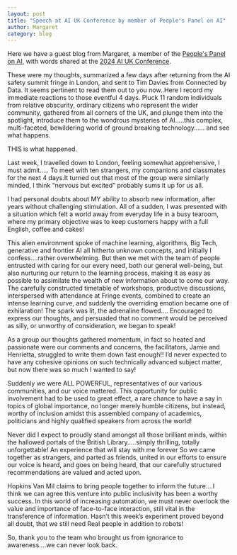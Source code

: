 ```yaml
---
layout: post
title: "Speech at AI UK Conference by member of People's Panel on AI"
author: Margaret 
category: blog
---
```

Here we have a guest blog from Margaret, a member of the [People's Panel on AI](https://connectedbydata.org/projects/2023-peoples-panel-on-ai), with words shared at the [2024 AI UK Conference](https://connectedbydata.org/events/2024-03-19-ai-uk-conference).

<!--more-->

These were my thoughts, summarized a few days after returning from the AI safety summit fringe in London, and sent to Tim Davies from Connected by Data. It seems pertinent to read them out to you now..Here I record my immediate reactions to those eventful 4 days. Pluck 11 random individuals from relative obscurity, ordinary citizens who represent the wider community, gathered from all corners of the UK, and plunge them into the spotlight, introduce them to the wondrous mysteries of AI…..this complex, multi-faceted, bewildering world of ground breaking technology…… and see what happens. 

THIS is what happened. 

Last week, I travelled down to London, feeling somewhat apprehensive, I must admit….. To meet with ten strangers, my companions and classmates for the next 4 days.It turned out that most of the group were similarly minded, I think “nervous but excited” probably sums it up for us all. 

I had personal doubts about MY ability to absorb new information, after years without challenging stimulation. All of a sudden, I was presented with a situation which felt a world away from everyday life in a busy tearoom, where my primary objective was to keep customers happy with a full English, coffee and cakes! 

This alien environment spoke of machine learning, algorithms, Big Tech, generative and frontier AI all hitherto unknown concepts, and initially I confess….rather overwhelming. But then we met with the team of people entrusted with caring for our every need, both our general well-being, but also nurturing our return to the learning process, making it as easy as possible to assimilate the wealth of new information about to come our way. The carefully constructed timetable of workshops, productive discussions, interspersed with attendance at Fringe events, combined to create an intense learning curve, and suddenly the overriding emotion became one of exhilaration! The spark was lit, the adrenaline flowed…. Encouraged to express our thoughts, and persuaded that no comment would be perceived as silly, or unworthy of consideration, we began to speak! 

As a group our thoughts gathered momentum, in fact so heated and passionate were our comments and concerns, the facilitators, Jamie and Henrietta, struggled to write them down fast enough!! I’d never expected to have any cohesive opinions on such technically advanced subject matter, but now there was so much I wanted to say! 

Suddenly we were ALL POWERFUL, representatives of our various communities, and our voice mattered. This opportunity for public involvement had to be used to great effect, a rare chance to have a say in topics of global importance, no longer merely humble citizens, but instead, worthy of inclusion amidst this assembled company of academics, politicians and highly qualified speakers from across the world! 

Never did I expect to proudly stand amongst all those brilliant minds, within the hallowed portals of the British Library…..simply thrilling, totally unforgettable! An experience that will stay with me forever 
So we came together as strangers, and parted as friends, united in our efforts to ensure our voice is heard, and goes on being heard, that our carefully structured recommendations are valued and acted upon. 

Hopkins Van Mil claims to bring people together to inform the future….I think we can agree this venture into public inclusivity has been a worthy success. In this world of increasing automation, we must never overlook the value and importance of face-to-face interaction, still vital in the transference of information. Hasn’t this week’s experiment proved beyond all doubt, that we still need Real people in addition to robots! 

So, thank you to the team who brought us from ignorance to awareness….we can never look back.